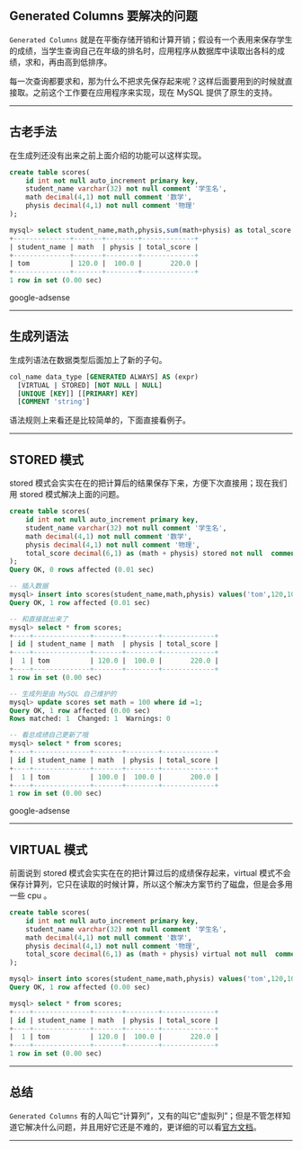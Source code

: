 ## Generated Columns 要解决的问题
`Generated Columns` 就是在平衡存储开销和计算开销；假设有一个表用来保存学生的成绩，当学生查询自己在年级的排名时，应用程序从数据库中读取出各科的成绩，求和，再由高到低排序。

每一次查询都要求和，那为什么不把求先保存起来呢？这样后面要用到的时候就直接取。之前这个工作要在应用程序来实现，现在 MySQL 提供了原生的支持。

---

## 古老手法
在生成列还没有出来之前上面介绍的功能可以这样实现。
```sql
create table scores(
    id int not null auto_increment primary key,
    student_name varchar(32) not null comment '学生名',
    math decimal(4,1) not null comment '数学',
    physis decimal(4,1) not null comment '物理'
);

mysql> select student_name,math,physis,sum(math+physis) as total_score from scores group by id;  
+--------------+-------+--------+-------------+
| student_name | math  | physis | total_score |
+--------------+-------+--------+-------------+
| tom          | 120.0 |  100.0 |       220.0 |
+--------------+-------+--------+-------------+
1 row in set (0.00 sec)
```

google-adsense

---

## 生成列语法
生成列语法在数据类型后面加上了新的子句。
```sql
col_name data_type [GENERATED ALWAYS] AS (expr)
  [VIRTUAL | STORED] [NOT NULL | NULL]
  [UNIQUE [KEY]] [[PRIMARY] KEY]
  [COMMENT 'string']
```
语法规则上来看还是比较简单的，下面直接看例子。

---

## STORED 模式
stored 模式会实实在在的把计算后的结果保存下来，方便下次直接用；现在我们用 stored 模式解决上面的问题。
```sql
create table scores(
    id int not null auto_increment primary key,
    student_name varchar(32) not null comment '学生名',
    math decimal(4,1) not null comment '数学',
    physis decimal(4,1) not null comment '物理',
    total_score decimal(6,1) as (math + physis) stored not null  comment '总成绩'
);
Query OK, 0 rows affected (0.01 sec)

-- 插入数据
mysql> insert into scores(student_name,math,physis) values('tom',120,100);
Query OK, 1 row affected (0.01 sec)

-- 和直接就出来了
mysql> select * from scores;
+----+--------------+-------+--------+-------------+
| id | student_name | math  | physis | total_score |
+----+--------------+-------+--------+-------------+
|  1 | tom          | 120.0 |  100.0 |       220.0 |
+----+--------------+-------+--------+-------------+
1 row in set (0.00 sec)

-- 生成列是由 MySQL 自己维护的
mysql> update scores set math = 100 where id =1;                                                 
Query OK, 1 row affected (0.00 sec)
Rows matched: 1  Changed: 1  Warnings: 0

-- 看总成绩自己更新了哦
mysql> select * from scores;                                                                     
+----+--------------+-------+--------+-------------+
| id | student_name | math  | physis | total_score |
+----+--------------+-------+--------+-------------+
|  1 | tom          | 100.0 |  100.0 |       200.0 |
+----+--------------+-------+--------+-------------+
1 row in set (0.00 sec)
```

google-adsense

---

## VIRTUAL 模式
前面说到 stored 模式会实实在在的把计算过后的成绩保存起来，virtual 模式不会保存计算列，它只在读取的时候计算，所以这个解决方案节约了磁盘，但是会多用一些 cpu 。
```sql
create table scores(
    id int not null auto_increment primary key,
    student_name varchar(32) not null comment '学生名',
    math decimal(4,1) not null comment '数学',
    physis decimal(4,1) not null comment '物理',
    total_score decimal(6,1) as (math + physis) virtual not null  comment '总成绩'
);

mysql> insert into scores(student_name,math,physis) values('tom',120,100);
Query OK, 1 row affected (0.00 sec)

mysql> select * from scores;
+----+--------------+-------+--------+-------------+
| id | student_name | math  | physis | total_score |
+----+--------------+-------+--------+-------------+
|  1 | tom          | 120.0 |  100.0 |       220.0 |
+----+--------------+-------+--------+-------------+
1 row in set (0.00 sec)

```

---

## 总结

`Generated Columns` 有的人叫它“计算列”，又有的叫它“虚拟列”；但是不管怎样知道它解决什么问题，并且用好它还是不难的，更详细的可以看[官方文档](https://dev.mysql.com/doc/refman/8.0/en/create-table-generated-columns.html)。

---


